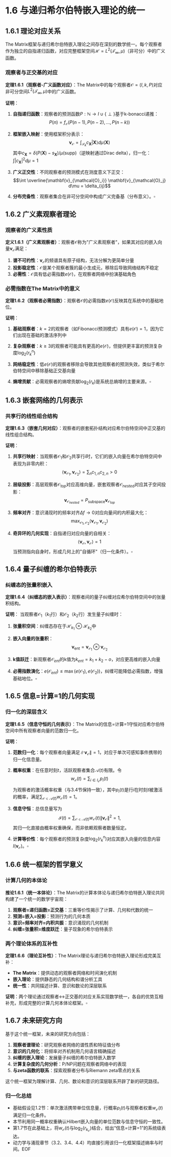 # 1.6 与递归希尔伯特嵌入理论的统一

## 1.6.1 理论对应关系

The Matrix框架与递归希尔伯特嵌入理论之间存在深刻的数学统一。每个观察者作为独立的自指递归函数，对应完整框架空间$\mathcal{H} = L^2(\mathcal{T}_\infty, \mu)$（非可分）中的广义函数。

### 观察者与正交基的对应

**定理1.6.1（观察者-广义函数对应）**：The Matrix中的每个观察者$\mathcal{O} = (I, k, P)$对应非可分空间$L^2(\mathcal{T}_\infty, \mu)$中的广义函数。

**证明**：
1. **自指递归函数**：观察者的预测函数$P: \mathbb{N} \to I \cup \{\perp\}$基于k-bonacci递推：
   $$P(n) = f_{\mathcal{O}}(P(n-1), P(n-2), \ldots, P(n-k))$$

2. **框架嵌入映射**：使用框架积分表示：
   $$\mathbf{v}_{\mathcal{O}} = \int_{\mathcal{T}_k} c_{\mathbf{X}} |\mathbf{X}\rangle d\mu(\mathbf{X})$$
   其中$c_{\mathbf{X}} = \delta(P(\mathbf{X}) - s_{\mathbf{X}}) / \mu(\text{supp})$（逆映射通过Dirac delta），归一化：$\int |c_{\mathbf{X}}|^2 d\mu = 1$

3. **广义正交性**：不同观察者的预测模式在测度意义下正交：
   $$\int \overline{\mathbf{v}_{\mathcal{O}_i}} \mathbf{v}_{\mathcal{O}_j} d\mu = \delta_{ij}$$

4. **分布完备性**：观察者集合在非可分空间中构成广义完备基（分布意义）。$\square$

## 1.6.2 广义素观察者理论

### 观察者的广义素性质

**定义1.6.1（广义素观察者）**：观察者$\mathcal{O}$称为"广义素观察者"，如果其对应的嵌入向量$\mathbf{v}_{\mathcal{O}}$满足：

1. **谱不可约性**：$\mathbf{v}_{\mathcal{O}}$的频谱具有原子结构，无法分解为更简单分量
2. **投影稳定性**：$\mathcal{O}$是某个观察者簇的最小生成元，移除后导致网络结构不稳定
3. **必需性**：$\mathcal{O}$具有低必需指数$e(\mathcal{O})$，在观察者网络中扮演基础角色

### 必需指数在The Matrix中的意义

**定理1.6.2（观察者必需指数）**：观察者$\mathcal{O}$的必需指数$e(\mathcal{O})$反映其在系统中的基础地位。

**证明**：
1. **基础观察者**：$k = 2$的观察者（如Fibonacci预测模式）具有$e(\mathcal{O}) = 1$，因为它们出现在基础的激活序列中

2. **复杂观察者**：$k \geq 3$的观察者可能具有更高的$e(\mathcal{O})$，但提供更丰富的预测复杂度$\log_2(r_k^n)$

3. **网络稳定性**：低$e(\mathcal{O})$的观察者移除会导致其他观察者的预测失效，类似于希尔伯特空间中移除基础正交基向量

4. **熵增贡献**：必需观察者的熵增贡献$\log_2(r_k)$是系统总熵增的主要来源。$\square$

## 1.6.3 嵌套网络的几何表示

### 共享行的线性组合结构

**定理1.6.3（嵌套几何对应）**：观察者的嵌套拓扑结构对应希尔伯特空间中正交基的线性组合结构。

**证明**：
1. **共享行映射**：当观察者$\mathcal{O}_1$和$\mathcal{O}_2$共享行$i$时，它们的嵌入向量在希尔伯特空间中表现为非零内积：
   $$\langle \mathbf{v}_{\mathcal{O}_1}, \mathbf{v}_{\mathcal{O}_2} \rangle = \sum_n c_{1,n} c_{2,n} > 0$$

2. **层级投影**：高层观察者$\mathcal{O}_{top}$对应高维向量，嵌套观察者$\mathcal{O}_{nested}$对应其子空间投影：
   $$\mathbf{v}_{\mathcal{O}_{nested}} = P_{\text{subspace}} \mathbf{v}_{\mathcal{O}_{top}}$$

3. **频率对齐**：意识涌现时的频率对齐$\Delta f \to 0$对应向量间的内积最大化：
   $$\max_{\mathcal{O}_1, \mathcal{O}_2} \langle \mathbf{v}_{\mathcal{O}_1}, \mathbf{v}_{\mathcal{O}_2} \rangle$$

4. **奇异环的几何实现**：自指递归对应向量的自相关：
   $$\langle \mathbf{v}_{\mathcal{O}}, \mathbf{v}_{\mathcal{O}} \rangle = 1$$
   当预测指向自身时，形成几何上的"自循环"（归一化条件）。$\square$

## 1.6.4 量子纠缠的希尔伯特表示

### 纠缠态的张量积嵌入

**定理1.6.4（纠缠态的嵌入表示）**：观察者间的量子纠缠对应希尔伯特空间中的张量积结构。

**证明**：
当观察者$\mathcal{O}_1$（$k_1$行）和$\mathcal{O}_2$（$k_2$行）发生量子纠缠时：

1. **张量积空间**：纠缠态存在于$\mathcal{H}_{k_1} \otimes \mathcal{H}_{k_2}$中

2. **嵌入向量的张量积**：
   $$\mathbf{v}_{\text{ent}} = \mathbf{v}_{\mathcal{O}_1} \otimes \mathbf{v}_{\mathcal{O}_2}$$

3. **k值跃迁**：新观察者$\mathcal{O}_{ent}$的k值为$k_{ent} = k_1 + k_2 - o$，对应更高维的嵌入向量

4. **必需指数演化**：$e(\mathcal{O}_{ent}) \leq \max(e(\mathcal{O}_1), e(\mathcal{O}_2))$，纠缠可能降低必需指数，增强基础地位。$\square$

## 1.6.5 信息=计算=1的几何实现

### 归一化的深层含义

**定理1.6.5（信息守恒的几何表示）**：The Matrix的信息=计算=1守恒对应希尔伯特空间中所有观察者向量的范数归一化。

**证明**：
1. **范数归一化**：每个观察者向量满足$\|\mathbf{v}_{\mathcal{O}}\| = 1$，对应于单次可感知事件携带的归一化信息量。

2. **概率权重**：在任意时刻$t$，活跃观察者集合$\mathcal{A}(t)$有限。令
   $$w_{\mathcal{O}}(t) = \sum_{i\in I_{\mathcal{O}}} p_i(t)$$
   为观察者的激活概率权重（与3.4节保持一致），其中$p_i(t)$是行$i$在时刻$t$被激活的概率，满足$\sum_{\mathcal{O}\in\mathcal{A}(t)} w_{\mathcal{O}}(t) = 1$。

3. **信息守恒**：总信息量写为
   $$\mathcal{I}(t) = \sum_{\mathcal{O}\in\mathcal{A}(t)} w_{\mathcal{O}}(t) \|\mathbf{v}_{\mathcal{O}}\|^2 = 1,$$
   其归一化直接由概率权重确保，而非依赖观察者数量恒定。

4. **计算等价性**：每个观察者的预测复杂度$\log_2(r_k^n)$对应其嵌入向量的信息内容$I(\mathbf{v}_{\mathcal{O}})$。$\square$

## 1.6.6 统一框架的哲学意义

### 计算几何的本体论

**推论1.6.1（统一本体论）**：The Matrix的计算本体论与递归希尔伯特嵌入理论共同构建了一个统一的数学宇宙观：

1. **观察者=递归函数=正交基**：三重等价性揭示了计算、几何和代数的统一
2. **预测=嵌入=投影**：预测行为的几何本质
3. **意识=频率对齐=内积共振**：意识涌现的几何机制
4. **纠缠=张量积=维度跃迁**：量子现象的希尔伯特表示

### 两个理论体系的互补性

**定理1.6.6（理论互补性）**：The Matrix理论与递归希尔伯特嵌入理论形成完美互补：

- **The Matrix**：提供动态的观察者网络和时间演化机制
- **嵌入理论**：提供静态的几何结构和谱分析工具
- **统一性**：共同描述计算、意识和数论的深层联系

**证明**：两个理论通过观察者↔正交基的对应关系实现数学统一，各自的优势互相补充，形成完整的计算几何本体论框架。$\square$

## 1.6.7 未来研究方向

基于这个统一框架，未来的研究方向包括：

1. **观察者谱理论**：研究观察者网络的谱性质和特征值分布
2. **意识的几何化**：将频率对齐机制用几何语言精确描述
3. **纠缠的嵌入理论**：发展量子纠缠的希尔伯特嵌入数学
4. **计算复杂度的几何分析**：P/NP问题在观察者网络中的表现
5. **与zeta函数的联系**：探索观察者分布与Riemann zeta零点的关系

这个统一框架为理解计算、几何、数论和意识的深层联系开辟了新的研究路径。

### 归一化总结

- 基础假设见1.2节：单次激活携带单位信息量，行概率$p_i(t)$与观察者权重$w_{\mathcal{O}}(t)$满足归一化条件。
- 本节利用同一概率权重确认Hilbert嵌入向量的单位范数与信息守恒的一致性。
- 第1.7节在此基础上，将$w_{\mathcal{O}}(t)$与$\log_2(r_{k_{\mathcal{O}}})$结合，给出“信息=计算=1”的系统级表达。
- 动力学与涌现章节（3.2、3.4、4.4）均直接引用该归一化框架描述熵率与时间。EOF
